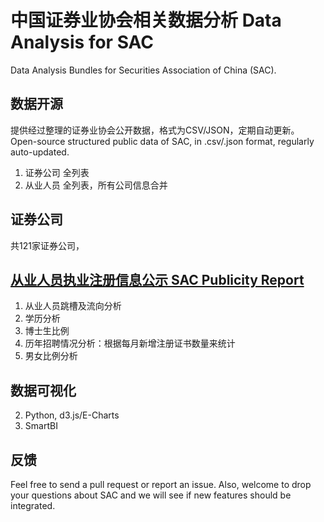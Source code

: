 # 中国证券业协会相关数据分析 Data Analysis for SAC
Data Analysis Bundles for Securities Association of China (SAC).

## 数据开源
提供经过整理的证券业协会公开数据，格式为CSV/JSON，定期自动更新。
Open-source structured public data of SAC, in .csv/.json format, regularly auto-updated.
1. 证券公司
全列表
2. 从业人员
全列表，所有公司信息合并

## 证券公司
共121家证券公司，

## [从业人员执业注册信息公示 SAC Publicity Report](http://person.sac.net.cn/pages/registration/sac-publicity-report.html)
1. 从业人员跳槽及流向分析
2. 学历分析
  1. 博士生比例
3. 历年招聘情况分析：根据每月新增注册证书数量来统计
4. 男女比例分析

## 数据可视化
2. Python, d3.js/E-Charts
1. SmartBI

## 反馈
Feel free to send a pull request or report an issue. Also, welcome to drop your questions about SAC and we will see if new features should be integrated.  
